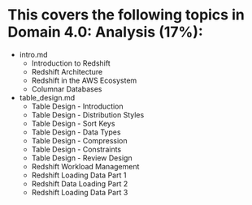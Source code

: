 
# This covers the following topics in Domain 4.0: Analysis (17%):

* intro.md
  * Introduction to Redshift
  * Redshift Architecture
  * Redshift in the AWS Ecosystem
  * Columnar Databases
* table_design.md
  * Table Design - Introduction
  * Table Design - Distribution Styles
  * Table Design - Sort Keys
  * Table Design - Data Types
  * Table Design - Compression
  * Table Design - Constraints
  * Table Design - Review Design
  * Redshift Workload Management
  * Redshift Loading Data Part 1
  * Redshift Data Loading Part 2
  * Redshift Loading Data Part 3

